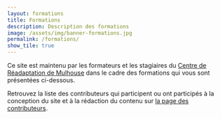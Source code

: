 ```yaml
---
layout: formations
title: Formations 
description: Description des formations
image: /assets/img/banner-formations.jpg
permalink: /formations/
show_tile: true
---
```


Ce site est maintenu par les formateurs et les stagiaires du [Centre de Réadaptation de Mulhouse](http://www.arfp.asso.fr) dans le cadre des formations qui vous sont présentées ci-dessous. 

Retrouvez la liste des contributeurs qui participent ou ont participés à la conception du site et à la rédaction du contenu sur [la page des contributeurs](/authors.html).